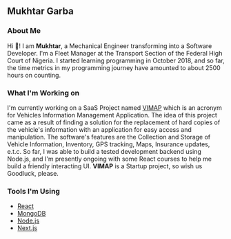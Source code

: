 ## Mukhtar Garba

### About Me

Hi 👋! I am **Mukhtar**, a Mechanical Engineer transforming into a Software Developer. I'm a Fleet Manager at the Transport Section of the Federal High Court of Nigeria. I started learning programming in October 2018, and so far, the time metrics in my programming journey have amounted to about 2500 hours on counting.

### What I'm Working on

I'm currently working on a SaaS Project named [VIMAP](https://www.vimap.io/) which is an acronym for Vehicles Information Management Application. The idea of this project came as a result of finding a solution for the replacement of hard copies of the vehicle's information with an application for easy access and manipulation. The software's features are the Collection and Storage of Vehicle Information, Inventory, GPS tracking, Maps, Insurance updates, e.t.c. So far, I was able to build a tested development backend using Node.js, and I'm presently ongoing with some React courses to help me build a friendly interacting UI. **VIMAP** is a Startup project, so wish us Goodluck, please.

### Tools I'm Using

* [React](https://reactjs.org/)
* [MongoDB](https://www.mongodb.com/)
* [Node.js](https://nodejs.org/en/)
* [Next.js](https://nextjs.org/)

